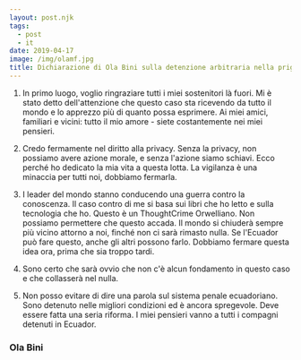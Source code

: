 ```yaml
---
layout: post.njk
tags:
  - post
  - it
date: 2019-04-17
image: /img/olamf.jpg
title: Dichiarazione di Ola Bini sulla detenzione arbitraria nella prigione di El Inca, Ecuador
---
```


1. In primo luogo, voglio ringraziare tutti i miei sostenitori là fuori. Mi è stato detto dell'attenzione che questo caso sta ricevendo da tutto il mondo e lo apprezzo più di quanto possa esprimere. Ai miei amici, familiari e vicini: tutto il mio amore - siete costantemente nei miei pensieri.

2. Credo fermamente nel diritto alla privacy. Senza la privacy, non possiamo avere azione morale, e senza l'azione siamo schiavi. Ecco perché ho dedicato la mia vita a questa lotta. La vigilanza è una minaccia per tutti noi, dobbiamo fermarla.

3. I leader del mondo stanno conducendo una guerra contro la conoscenza. Il caso contro di me si basa sui libri che ho letto e sulla tecnologia che ho. Questo è un ThoughtCrime Orwelliano. Non possiamo permettere che questo accada. Il mondo si chiuderà sempre più vicino attorno a noi, finché non ci sarà rimasto nulla. Se l'Ecuador può fare questo, anche gli altri possono farlo. Dobbiamo fermare questa idea ora, prima che sia troppo tardi.

4. Sono certo che sarà ovvio che non c'è alcun fondamento in questo caso e che collasserà nel nulla.

5. Non posso evitare di dire una parola sul sistema penale ecuadoriano. Sono detenuto nelle migliori condizioni ed è ancora spregevole. Deve essere fatta una seria riforma. I miei pensieri vanno a tutti i compagni detenuti in Ecuador.

### Ola Bini

